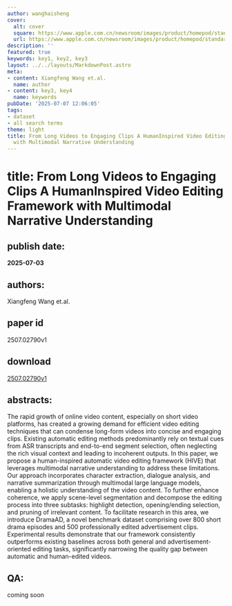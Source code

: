 ```yaml
---
author: wanghaisheng
cover:
  alt: cover
  square: https://www.apple.com.cn/newsroom/images/product/homepod/standard/Apple-HomePod-hero-230118_big.jpg.large_2x.jpg
  url: https://www.apple.com.cn/newsroom/images/product/homepod/standard/Apple-HomePod-hero-230118_big.jpg.large_2x.jpg
description: ''
featured: true
keywords: key1, key2, key3
layout: ../../layouts/MarkdownPost.astro
meta:
- content: Xiangfeng Wang et.al.
  name: author
- content: key3, key4
  name: keywords
pubDate: '2025-07-07 12:06:05'
tags:
- dataset
- all search terms
theme: light
title: From Long Videos to Engaging Clips A HumanInspired Video Editing Framework
  with Multimodal Narrative Understanding
---
```


# title: From Long Videos to Engaging Clips A HumanInspired Video Editing Framework with Multimodal Narrative Understanding 
## publish date: 
**2025-07-03** 
## authors: 
  Xiangfeng Wang et.al. 
## paper id
2507.02790v1
## download
[2507.02790v1](http://arxiv.org/abs/2507.02790v1)
## abstracts:
The rapid growth of online video content, especially on short video platforms, has created a growing demand for efficient video editing techniques that can condense long-form videos into concise and engaging clips. Existing automatic editing methods predominantly rely on textual cues from ASR transcripts and end-to-end segment selection, often neglecting the rich visual context and leading to incoherent outputs. In this paper, we propose a human-inspired automatic video editing framework (HIVE) that leverages multimodal narrative understanding to address these limitations. Our approach incorporates character extraction, dialogue analysis, and narrative summarization through multimodal large language models, enabling a holistic understanding of the video content. To further enhance coherence, we apply scene-level segmentation and decompose the editing process into three subtasks: highlight detection, opening/ending selection, and pruning of irrelevant content. To facilitate research in this area, we introduce DramaAD, a novel benchmark dataset comprising over 800 short drama episodes and 500 professionally edited advertisement clips. Experimental results demonstrate that our framework consistently outperforms existing baselines across both general and advertisement-oriented editing tasks, significantly narrowing the quality gap between automatic and human-edited videos.
## QA:
coming soon
